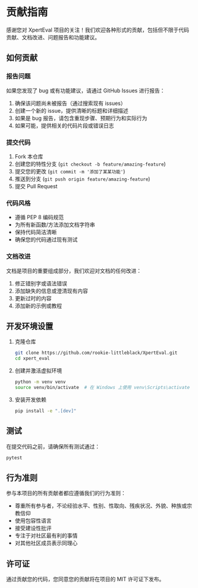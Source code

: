 # 贡献指南

感谢您对 XpertEval 项目的关注！我们欢迎各种形式的贡献，包括但不限于代码贡献、文档改进、问题报告和功能建议。

## 如何贡献

### 报告问题

如果您发现了 bug 或有功能建议，请通过 GitHub Issues 进行报告：

1. 确保该问题尚未被报告（通过搜索现有 issues）
2. 创建一个新的 issue，提供清晰的标题和详细描述
3. 如果是 bug 报告，请包含重现步骤、预期行为和实际行为
4. 如果可能，提供相关的代码片段或错误日志

### 提交代码

1. Fork 本仓库
2. 创建您的特性分支 (`git checkout -b feature/amazing-feature`)
3. 提交您的更改 (`git commit -m '添加了某某功能'`)
4. 推送到分支 (`git push origin feature/amazing-feature`)
5. 提交 Pull Request

### 代码风格

- 遵循 PEP 8 编码规范
- 为所有新函数/方法添加文档字符串
- 保持代码简洁清晰
- 确保您的代码通过现有测试

### 文档改进

文档是项目的重要组成部分，我们欢迎对文档的任何改进：

1. 修正错别字或语法错误
2. 添加缺失的信息或澄清现有内容
3. 更新过时的内容
4. 添加新的示例或教程

## 开发环境设置

1. 克隆仓库
   ```bash
   git clone https://github.com/rookie-littleblack/XpertEval.git
   cd xpert_eval
   ```

2. 创建并激活虚拟环境
   ```bash
   python -m venv venv
   source venv/bin/activate  # 在 Windows 上使用 venv\Scripts\activate
   ```

3. 安装开发依赖
   ```bash
   pip install -e ".[dev]"
   ```

## 测试

在提交代码之前，请确保所有测试通过：

```bash
pytest
```

## 行为准则

参与本项目的所有贡献者都应遵循我们的行为准则：

- 尊重所有参与者，不论经验水平、性别、性取向、残疾状况、外貌、种族或宗教信仰
- 使用包容性语言
- 接受建设性批评
- 专注于对社区最有利的事情
- 对其他社区成员表示同理心

## 许可证

通过贡献您的代码，您同意您的贡献将在项目的 MIT 许可证下发布。 